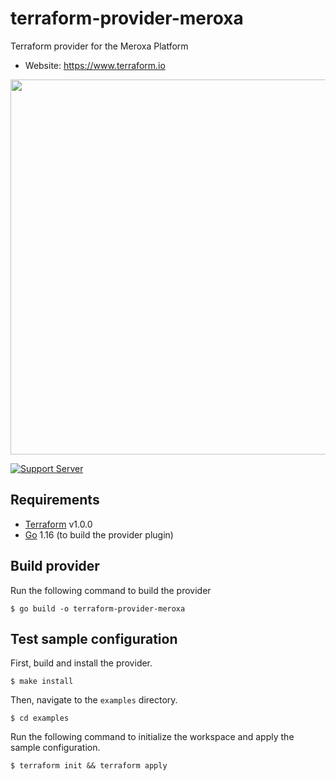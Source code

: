 # terraform-provider-meroxa
Terraform provider for the Meroxa Platform

- Website: https://www.terraform.io
<img src="https://cdn.rawgit.com/hashicorp/terraform-website/master/content/source/assets/images/logo-hashicorp.svg" width="600px">
  
[![Support Server](https://img.shields.io/discord/591914197219016707.svg?label=Discord&logo=Discord&colorB=7289da&style=for-the-badge)](https://discord.com/channels/828680256877363200/828680256877363206)

## Requirements

-	[Terraform](https://www.terraform.io/downloads.html) v1.0.0
-	[Go](https://golang.org/doc/install) 1.16 (to build the provider plugin)


## Build provider

Run the following command to build the provider

```shell
$ go build -o terraform-provider-meroxa
```

## Test sample configuration

First, build and install the provider.

```shell
$ make install
```

Then, navigate to the `examples` directory.

```shell
$ cd examples
```

Run the following command to initialize the workspace and apply the sample configuration.

```shell
$ terraform init && terraform apply
```
